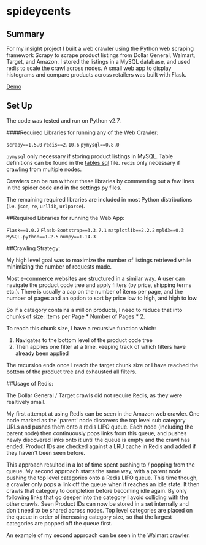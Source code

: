 # spideycents

## Summary

For my insight project I built a web crawler using the Python web scraping framework Scrapy to scrape product listings from Dollar General, Walmart, Target, and Amazon. I stored the listings in a MySQL database, and used redis to scale the crawl across nodes. A small web app to display histograms and compare products across retailers was built with Flask.

[Demo](www.spideycents.com)

## Set Up

The code was tested and run on Python v2.7.

####Required Libraries for running any of the Web Crawler:

`scrapy==1.5.0`
`redis==2.10.6`
`pymysql==0.8.0`

`pymysql` only necessary if storing product listings in MySQL. Table definitions can be found in the [tables.sql](tables.sql) file.
`redis` only necessary if crawling from multiple nodes.

Crawlers can be run without these libraries by commenting out a few lines in the spider code and in the settings.py files.

The remaining required libraries are included in most Python distributions (i.e. `json`, `re`, `urllib`, `urlparse`).

##Required Libraries for running the Web App:

`Flask==1.0.2`
`Flask-Bootstrap==3.3.7.1`
`matplotlib==2.2.2`
`mpld3==0.3`
`MySQL-python==1.2.5`
`numpy==1.14.3`


##Crawling Strategy:

My high level goal was to maximize the number of listings retrieved while minimizing the number of requests made. 

Most e-commerce websites are structured in a similar way. A user can navigate the product code tree and apply filters (by price, shipping terms etc.). There is usually a cap on the number of items per page, and the number of pages and an option to sort by price low to high, and high to low.

So if a category contains a million products, I need to reduce that into chunks of size: Items per Page * Number of Pages * 2.

To reach this chunk size, I have a recursive function which:

1. Navigates to the bottom level of the product code tree
2. Then applies one filter at a time, keeping track of which filters have already been applied

The recursion ends once I reach the target chunk size or I have reached the bottom of the product tree and exhausted all filters.


##Usage of Redis:

The Dollar General / Target crawls did not require Redis, as they were realtively small.

My first attempt at using Redis can be seen in the Amazon web crawler. One node marked as the 'parent' node discovers the top level sub category URLs
and pushes them onto a redis LIFO queue. Each node (including the parent node) then continuously pops links from this queue, and pushes newly discovered links onto it until the queue is empty and the crawl has ended. Product IDs are checked against a LRU cache in Redis and added if they haven't been seen before.

This approach resulted in a lot of time spent pushing to / popping from the queue. My second approach starts the same way, with a parent node pushing the top level categories onto a Redis LIFO queue. This time though, a crawler only pops a link off the queue when it reaches an idle state. It then crawls that category to completion before becoming idle again. By only following links that go deeper into the category I avoid colliding with the other crawls. Seen Product IDs can now be stored in a set internally and don't need to be shared across nodes. Top level categories are placed on the queue in order of increasing category size, so that the largest categories are popped off the queue first.

An example of my second approach can be seen in the Walmart crawler.


